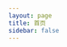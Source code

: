 ```yaml
---
layout: page
title: 首页
sidebar: false
---
```


<script setup>
import { computed } from 'vue'
import  { data }  from './.vitepress/theme/posts.data'
import DetailedPostCard from './.vitepress/theme/DetailedPostCard.vue'
import nav from './.vitepress/nav'

const computedRecentPosts = computed(() => data.posts.slice(0,10).map(item => 
    ({...item, date: item.date.string})))
</script>

<div class="max-w-screen-lg w-full px-6 py-8 my-0 mx-auto">
  <DetailedPostCard
    v-for="(article, index) in computedRecentPosts"
    :key="index"
    :url="article.url"
    :title="article.title"
    :abstract="article.abstract"
    :date="article.date"
    :tags="article.tags"
  />
</div>
